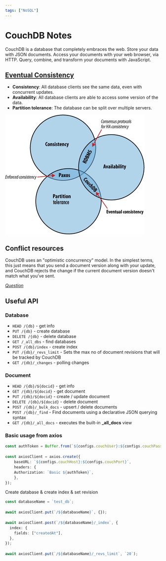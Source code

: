 ```yaml
---
tags: ["NoSQL"]
---
```


# CouchDB Notes

CouchDB is a database that completely embraces the web. Store your data with JSON documents. Access your documents with your web browser, via HTTP. Query, combine, and transform your documents with JavaScript. 

## [Eventual Consistency](https://docs.couchdb.org/en/3.2.0/intro/consistency.html)

- **Consistency**: All database clients see the same data, even with concurrent updates.
- **Availability**: All database clients are able to access some version of the data.
- **Partition tolerance**: The database can be split over multiple servers.

![CouchDb consitency](./img/couch-consistency.png)

## Conflict resources
CouchDB uses an "optimistic concurrency" model. In the simplest terms, this just means that you send a document version along with your update, and CouchDB rejects the change if the current document version doesn't match what you've sent.

*[Question](https://stackoverflow.com/questions/299723/can-i-do-transactions-and-locks-in-couchdb#:~:text=CouchDB%20uses%20an%20%22optimistic%20concurrency,match%20what%20you've%20sent.)*



## Useful API

### Database
- `HEAD /{db}` - get info
- `PUT /{db}` - create database
- `DELETE /{db}` - delete database
- `GET /_all_dbs` - find databases
- `POST /{db}/index` - create index
- `PUT /{db}/_revs_limit` - Sets the max no of document revisions that will be tracked by CouchDB
- `GET /{db}/_changes` - polling changes

### Document 
- `HEAD /{db}/${docid}` - get info
- `GET /{db}/${docid}` - get document
- `PUT /{db}/${docid}` - create / update document
- `DELETE /{db}/${docid}` - delete document
- `POST /{db}/_bulk_docs` - upsert / delete documents
- `POST /{db}/_find` - Find documents using a declarative JSON querying syntax
- `GET /{db}/_all_docs` - executes the built-in **_all_docs** view

### Basic usage from axios
```ts
const authToken = Buffer.from(`${configs.couchUser}:${configs.couchPass}`).toString("base64");

const axiosClient = axios.create({
    baseURL: `${configs.couchHost}:${configs.couchPort}`,
    headers: {
    Authorization: `Basic ${authToken}`,
    },
});
```

Create database & create index & set revision
```ts
const databaseName = `test_db`;

await axiosClient.put(`/${databaseName}`, {});

await axiosClient.post(`/${databaseName}/_index`, {
  index: {
    fields: ["createdAt"],
  },
});

await axiosClient.put(`/${databaseName}/_revs_limit`, `20`);
```